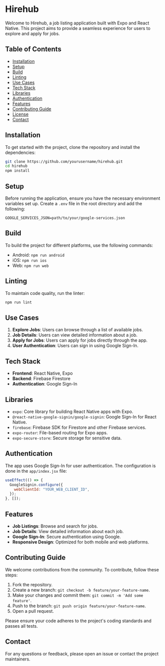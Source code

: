 
# Hirehub

Welcome to Hirehub, a job listing application built with Expo and React Native. This project aims to provide a seamless experience for users to explore and apply for jobs.

## Table of Contents
- [Installation](#installation)
- [Setup](#setup)
- [Build](#build)
- [Linting](#linting)
- [Use Cases](#use-cases)
- [Tech Stack](#tech-stack)
- [Libraries](#libraries)
- [Authentication](#authentication)
- [Features](#features)
- [Contributing Guide](#contributing-guide)
- [License](#license)
- [Contact](#contact)

## Installation

To get started with the project, clone the repository and install the dependencies:

```bash
git clone https://github.com/yourusername/hirehub.git
cd hirehub
npm install
```

## Setup

Before running the application, ensure you have the necessary environment variables set up. Create a `.env` file in the root directory and add the following:

```env
GOOGLE_SERVICES_JSON=path/to/your/google-services.json
```

## Build

To build the project for different platforms, use the following commands:

- Android: `npm run android`
- iOS: `npm run ios`
- Web: `npm run web`

## Linting

To maintain code quality, run the linter:

```bash
npm run lint
```

## Use Cases

1. **Explore Jobs**: Users can browse through a list of available jobs.
2. **Job Details**: Users can view detailed information about a job.
3. **Apply for Jobs**: Users can apply for jobs directly through the app.
4. **User Authentication**: Users can sign in using Google Sign-In.

## Tech Stack

- **Frontend**: React Native, Expo
- **Backend**: Firebase Firestore
- **Authentication**: Google Sign-In

## Libraries

- `expo`: Core library for building React Native apps with Expo.
- `@react-native-google-signin/google-signin`: Google Sign-In for React Native.
- `firebase`: Firebase SDK for Firestore and other Firebase services.
- `expo-router`: File-based routing for Expo apps.
- `expo-secure-store`: Secure storage for sensitive data.

## Authentication

The app uses Google Sign-In for user authentication. The configuration is done in the `app/index.jsx` file:

```javascript
useEffect(() => {
  GoogleSignin.configure({
    webClientId: "YOUR_WEB_CLIENT_ID",
  });
}, []);
```

## Features

- **Job Listings**: Browse and search for jobs.
- **Job Details**: View detailed information about each job.
- **Google Sign-In**: Secure authentication using Google.
- **Responsive Design**: Optimized for both mobile and web platforms.

## Contributing Guide

We welcome contributions from the community. To contribute, follow these steps:

1. Fork the repository.
2. Create a new branch: `git checkout -b feature/your-feature-name`.
3. Make your changes and commit them: `git commit -m 'Add some feature'`.
4. Push to the branch: `git push origin feature/your-feature-name`.
5. Open a pull request.

Please ensure your code adheres to the project's coding standards and passes all tests.

## Contact

For any questions or feedback, please open an issue or contact the project maintainers.